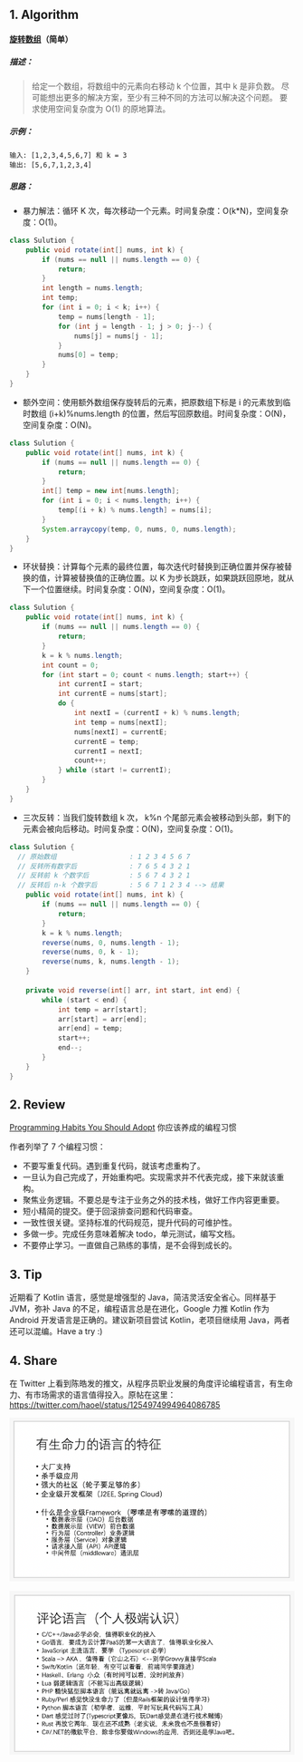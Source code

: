 ## 1. Algorithm

#### [旋转数组](https://leetcode-cn.com/problems/rotate-array/)（简单）

##### 描述：

> 给定一个数组，将数组中的元素向右移动 k 个位置，其中 k 是非负数。
> 尽可能想出更多的解决方案，至少有三种不同的方法可以解决这个问题。
> 要求使用空间复杂度为 O(1) 的原地算法。 

##### 示例：

```
输入: [1,2,3,4,5,6,7] 和 k = 3
输出: [5,6,7,1,2,3,4]
```

##### 思路：

- 暴力解法：循环 K 次，每次移动一个元素。时间复杂度：O(k\*N)，空间复杂度：O(1)。

```java
class Sulution {
    public void rotate(int[] nums, int k) {
        if (nums == null || nums.length == 0) {
            return;
        }
        int length = nums.length;
        int temp;
        for (int i = 0; i < k; i++) {
            temp = nums[length - 1];
            for (int j = length - 1; j > 0; j--) {
                nums[j] = nums[j - 1];
            }
            nums[0] = temp;
        }
    }
}
```

- 额外空间：使用额外数组保存旋转后的元素，把原数组下标是 i 的元素放到临时数组 (i+k)%nums.length 的位置，然后写回原数组。时间复杂度：O(N)，空间复杂度：O(N)。

```java
class Sulution {
    public void rotate(int[] nums, int k) {
        if (nums == null || nums.length == 0) {
            return;
        }
        int[] temp = new int[nums.length];
        for (int i = 0; i < nums.length; i++) {
            temp[(i + k) % nums.length] = nums[i];
        }
        System.arraycopy(temp, 0, nums, 0, nums.length);
    }
}
```

- 环状替换：计算每个元素的最终位置，每次迭代时替换到正确位置并保存被替换的值，计算被替换值的正确位置。以 K 为步长跳跃，如果跳跃回原地，就从下一个位置继续。时间复杂度：O(N)，空间复杂度：O(1)。

```java
class Sulution {
    public void rotate(int[] nums, int k) {
        if (nums == null || nums.length == 0) {
            return;
        }
        k = k % nums.length;
        int count = 0;
        for (int start = 0; count < nums.length; start++) {
            int currentI = start;
            int currentE = nums[start];
            do {
                int nextI = (currentI + k) % nums.length;
                int temp = nums[nextI];
                nums[nextI] = currentE;
                currentE = temp;
                currentI = nextI;
                count++;
            } while (start != currentI);
        }
    }
}
```

- 三次反转：当我们旋转数组 k 次， k%n 个尾部元素会被移动到头部，剩下的元素会被向后移动。时间复杂度：O(N)，空间复杂度：O(1)。

```java
class Sulution {
  // 原始数组                  : 1 2 3 4 5 6 7
  // 反转所有数字后             : 7 6 5 4 3 2 1
  // 反转前 k 个数字后          : 5 6 7 4 3 2 1
  // 反转后 n-k 个数字后        : 5 6 7 1 2 3 4 --> 结果
    public void rotate(int[] nums, int k) {
        if (nums == null || nums.length == 0) {
            return;
        }
        k = k % nums.length;
        reverse(nums, 0, nums.length - 1);
        reverse(nums, 0, k - 1);
        reverse(nums, k, nums.length - 1);
    }
    
    private void reverse(int[] arr, int start, int end) {
        while (start < end) {
            int temp = arr[start];
            arr[start] = arr[end];
            arr[end] = temp;
            start++;
            end--;
        }
    }
}
```

## 2. Review

[Programming Habits You Should Adopt](https://levelup.gitconnected.com/programming-habits-you-should-adopt-8ab75419fb09) 你应该养成的编程习惯

作者列举了 7 个编程习惯：

- 不要写重复代码。遇到重复代码，就该考虑重构了。
- 一旦认为自己完成了，开始重构吧。实现需求并不代表完成，接下来就该重构。
- 聚焦业务逻辑。不要总是专注于业务之外的技术栈，做好工作内容更重要。
- 短小精简的提交。便于回滚排查问题和代码审查。
- 一致性很关键。坚持标准的代码规范，提升代码的可维护性。
- 多做一步。完成任务意味着解决 todo，单元测试，编写文档。
- 不要停止学习。一直做自己熟练的事情，是不会得到成长的。

## 3. Tip

近期看了 Kotlin 语言，感觉是增强型的 Java，简洁灵活安全省心。同样基于 JVM，弥补 Java 的不足，编程语言总是在进化，Google 力推 Kotlin 作为 Android 开发语言是正确的。建议新项目尝试 Kotlin，老项目继续用 Java，两者还可以混编。Have a try :)

## 4. Share

在 Twitter 上看到陈皓发的推文，从程序员职业发展的角度评论编程语言，有生命力、有市场需求的语言值得投入。原帖在这里：https://twitter.com/haoel/status/1254974994964086785

![有生命力语言的特征](../img/EWqQTnKU4AES4-K.png)

![陈皓评论语言](../img/EWqQRcGUcAAKt6z.png)